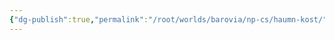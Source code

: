 ```yaml
---
{"dg-publish":true,"permalink":"/root/worlds/barovia/np-cs/haumn-kost/","tags":["Faerun"]}
---
```


